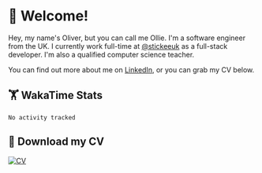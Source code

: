 # 👋 Welcome!

Hey, my name's Oliver, but you can call me Ollie. I'm a software engineer from the UK. I currently work full-time at [@stickeeuk](https://www.github.com/stickeeuk) as a full-stack developer. I'm also a qualified computer science teacher.

You can find out more about me on [LinkedIn](https://www.linkedin.com/in/oliverearl), or you can grab my CV below.

## 🏋 WakaTime Stats

<!--START_SECTION:waka-->

```text
No activity tracked
```

<!--END_SECTION:waka-->

## 📌 Download my CV

[![CV](https://github-readme-stats.vercel.app/api/pin/?username=oliverearl&repo=cv)](https://github.com/oliverearl/cv)
